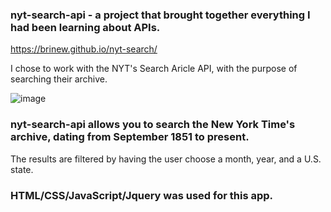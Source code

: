 ### nyt-search-api - a project that brought together everything I had been learning about APIs. 
https://brinew.github.io/nyt-search/

I chose to work with the NYT's Search Aricle API, with the purpose of searching their archive.

![image](https://user-images.githubusercontent.com/24151430/38327083-f8512512-380c-11e8-994a-9a7ee505a17f.png)

### nyt-search-api allows you to search the New York Time's archive, dating from September 1851 to present.
The results are filtered by having the user choose a month, year, and a U.S. state.

### HTML/CSS/JavaScript/Jquery was used for this app.




